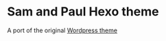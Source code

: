 # Sam and Paul Hexo theme

A port of the original [Wordpress theme](https://github.com/fofr/sam-and-paul.com-wordpress)
